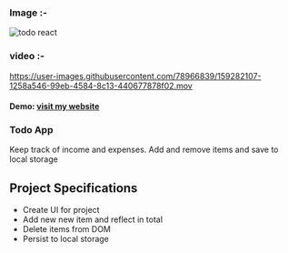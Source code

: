 
### Image :-
![todo react](https://user-images.githubusercontent.com/78966839/159282056-2fb3d138-8ac2-4dce-ac9f-473d069bdfc2.png)

### video :-
https://user-images.githubusercontent.com/78966839/159282107-1258a546-99eb-4584-8c13-440677878f02.mov

 #### Demo: [ visit my website](https://pattjoshi.github.io/Todo_rj/ "click to open")
 
 ### Todo App
 Keep track of income and expenses. Add and remove items and save to local storage

## Project Specifications

- Create UI for project
- Add new new item and reflect in total
- Delete items from DOM
- Persist to local storage
